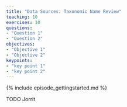 ```yaml
---
title: "Data Sources: Taxonomic Name Review"
teaching: 10
exercises: 10
questions:
- "Question 1"
- "Question 2"
objectives:
- "Objective 1"
- "Objective 2"
keypoints:
- "key point 1"
- "key point 2"
---
```


{% include episode_gettingstarted.md %}

TODO Jorrit
